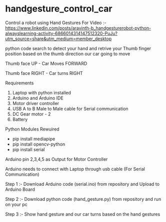 # handgesture_control_car
Control a robot using Hand Gestures
For Video :- https://www.linkedin.com/posts/aravinth-b_handgesturerobot-python-alwayslearning-activity-6866014314147512320-PuJu?utm_source=share&utm_medium=member_desktop

python code search to detect your hand and retrive your Thumb finger position based on the thumb direction our car going to move

Thumb face UP - Car Moves FORWARD

Thumb face RIGHT - Car turns RIGHT


Requirements 
  1. Laptop with python installed
  2. Arduino and Arduino IDE
  3. Motor driver controller
  4. USB A to B Male to Male cable for Serial communication
  5. DC Gear motor - 2
  6. Battery


Python Modules Rewuired
  * pip install mediapipe
  * pip install opencv-python
  * pip install serial


Arduino pin 2,3,4,5 as Output for Motor Controller

Arduino needs to connect with Laptop through usb cable (For Serial Communication)

Step 1 :- Download Arduino code (serial.ino) from repository and Upload to Arduino Board 

Step 2 :- Download python code (hand_gesture.py) from repository and run on your pc

Step 3 :- Show hand gesture and our car turns based on the hand gestures


